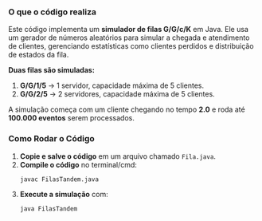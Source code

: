 ### **O que o código realiza**  
Este código implementa um **simulador de filas G/G/c/K** em Java. Ele usa um gerador de números aleatórios para simular a chegada e atendimento de clientes, gerenciando estatísticas como clientes perdidos e distribuição de estados da fila.  

**Duas filas são simuladas:**  
1. **G/G/1/5** → 1 servidor, capacidade máxima de 5 clientes.  
2. **G/G/2/5** → 2 servidores, capacidade máxima de 5 clientes.  

A simulação começa com um cliente chegando no tempo **2.0** e roda até **100.000 eventos** serem processados.  


### **Como Rodar o Código**  
1. **Copie e salve o código** em um arquivo chamado `Fila.java`.  
2. **Compile o código** no terminal/cmd:  
   ```bash
   javac FilasTandem.java
   ```  
3. **Execute a simulação** com:  
   ```bash
   java FilasTandem
   ```  
